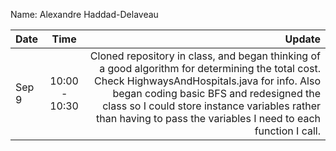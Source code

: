 Name: Alexandre Haddad-Delaveau

| Date  |     Time      |                                                                                                                                                                                                                                                                                                         Update |
|:------|:-------------:|---------------------------------------------------------------------------------------------------------------------------------------------------------------------------------------------------------------------------------------------------------------------------------------------------------------:|
| Sep 9 | 10:00 - 10:30 | Cloned repository in class, and began thinking of a good algorithm for determining the total cost. Check HighwaysAndHospitals.java for info. Also began coding basic BFS and redesigned the class so I could store instance variables rather than having to pass the variables I need to each function I call. |